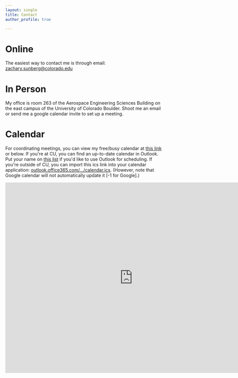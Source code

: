 ```yaml
---
layout: single
title: Contact
author_profile: true

---
```


# Online

The easiest way to contact me is through email: [zachary.sunberg@colorado.edu](mailto:zachary.sunberg@colorado.edu)

# In Person

My office is room 263 of the Aerospace Engineering Sciences Building on the east campus of the University of Colorado Boulder. Shoot me an email or send me a google calendar invite to set up a meeting.

# Calendar

For coordinating meetings, you can view my free/busy calendar at [this link](https://outlook.office365.com/owa/calendar/5e4124a72c7a47c389d4cd4539bdfffe@colorado.edu/697ff15ee65b4c22b9826fbc5d2c007b8042255640283035907/calendar.html) or below. If you're at CU, you can find an up-to-date calendar in Outlook. Put your name on [this list](https://docs.google.com/spreadsheets/d/1dq-c9WEY2KWbsM2MmC00OD2SGrJTn9tGAKrefr9r_8M/edit?usp=sharing) if you'd like to use Outlook for scheduling. If you're outside of CU, you can import this ics link into your calendar application: [outlook.office365.com/.../calendar.ics](https://outlook.office365.com/owa/calendar/5e4124a72c7a47c389d4cd4539bdfffe@colorado.edu/697ff15ee65b4c22b9826fbc5d2c007b8042255640283035907/calendar.ics). (However, note that Google calendar will not automatically update it [-1 for Google].)

<iframe src="https://calendar.google.com/calendar/embed?src=8k3dn1rcfmletsddrhb2td47ak%40group.calendar.google.com&ctz=America%2FDenver&mode=WEEK" style="border: 0" width="800" height="600" frameborder="0" scrolling="no"></iframe>

<!--
<iframe src="https://outlook.office365.com/owa/calendar/5e4124a72c7a47c389d4cd4539bdfffe@colorado.edu/697ff15ee65b4c22b9826fbc5d2c007b8042255640283035907/calendar.html" style="border-width:0" width="1100" height="600" frameborder="0"></iframe>
-->
